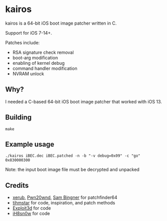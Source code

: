 kairos
======
kairos is a 64-bit iOS boot image patcher written in C.

Support for iOS 7-14+.

Patches include:
* RSA signature check removal
* boot-arg modification
* enabling of kernel debug
* command handler modification
* NVRAM unlock

Why?
----
I needed a C-based 64-bit iOS boot image patcher that worked with iOS 13.

Building
--------
	make

Example usage
-------------
	./kairos iBEC.dec iBEC.patched -n -b "-v debug=0x09" -c "go" 0x830000300
Note: the input boot image file must be decrypted and unpacked

Credits
-------
* [xerub](https://twitter.com/xerub), [Pwn20wnd](https://twitter.com/Pwn20wnd), [Sam Bingner](https://twitter.com/sbingner) for patchfinder64
* [tihmstar](https://twitter.com/tihmstar) for code, inspiration, and patch methods
* [Exploit3d](https://twitter.com/exploit3dguy) for code
* [iH8sn0w](https://twitter.com/iH8sn0w) for code
